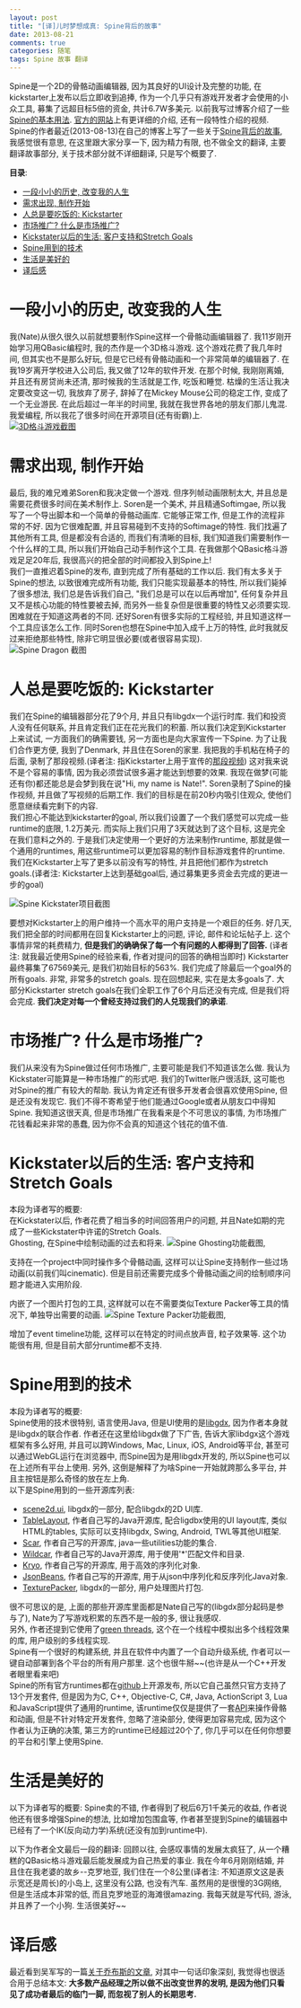 ```yaml
---
layout: post
title: "[译]儿时梦想成真: Spine背后的故事"
date: 2013-08-21
comments: true
categories: 随笔
tags: Spine 故事 翻译
---
```


Spine是一个2D的骨骼动画编辑器, 因为其良好的UI设计及完整的功能, 在kickstarter上发布以后立即收到追捧, 作为一个几乎只有游戏开发者才会使用的小众工具, 募集了远超目标5倍的资金, 共计6.7W多美元.  以前我写过博客介绍了一些[Spine的基本用法](http://www.jtianling.com/articles/2220.html).  [官方的网站](http://esotericsoftware.com/)上有更详细的介绍, 还有一段特性介绍的视频.
Spine的作者最近(2013-08-13)在自己的博客上写了一些关于[Spine背后的故事](http://esotericsoftware.com/spine/building-spine/), 我感觉很有意思, 在这里跟大家分享一下, 因为精力有限, 也不做全文的翻译, 主要翻译故事部分, 关于技术部分就不详细翻译, 只是写个概要了.

<!-- more -->
<!-- toc-begin -->
**目录**:

* [一段小小的历史, 改变我的人生](#一段小小的历史-改变我的人生)
* [需求出现, 制作开始](#需求出现-制作开始)
* [人总是要吃饭的: Kickstarter](#人总是要吃饭的-kickstarter)
* [市场推广? 什么是市场推广?](#市场推广-什么是市场推广)
* [Kickstater以后的生活: 客户支持和Stretch Goals](#kickstater以后的生活-客户支持和stretch-goals)
* [Spine用到的技术](#spine用到的技术)
* [生活是美好的](#生活是美好的)
* [译后感](#译后感)

<!-- toc-end -->

# 一段小小的历史, 改变我的人生
我(Nate)从很久很久以前就想要制作Spine这样一个骨骼动画编辑器了.  我11岁刚开始学习用QBasic编程时, 我的杰作是一个3D格斗游戏.  这个游戏花费了我几年时间, 但其实也不是那么好玩, 但是它已经有骨骼动画和一个非常简单的编辑器了.  在我19岁离开学校进入公司后, 我又做了12年的软件开发.  在那个时候, 我刚刚离婚, 并且还有房贷尚未还清, 那时候我的生活就是工作, 吃饭和睡觉. 枯燥的生活让我决定要改变这一切, 我放弃了房子, 辞掉了在Mickey Mouse公司的稳定工作, 变成了一个无业游民.  在此后超过一年半的时间里, 我就在我世界各地的朋友们那儿鬼混. 我爱编程, 所以我花了很多时间在开源项目(还有街霸)上.  
[![3D格斗游戏截图](/public/images/2013/spine-qbasic.png)](http://www.youtube.com/watch?v=d7wntjD8YR8)

# 需求出现, 制作开始
最后, 我的难兄难弟Soren和我决定做一个游戏.  但序列帧动画限制太大, 并且总是需要花费很多时间在美术制作上. Soren是一个美术, 并且精通Softimgae, 所以我写了一个导出脚本和一个简单的骨骼动画库. 它能够正常工作, 但是工作的流程非常的不好.  因为它很难配置, 并且容易碰到不支持的Softimage的特性.  我们找遍了其他所有工具, 但是都没有合适的, 而我们有清晰的目标, 我们知道我们需要制作一个什么样的工具, 所以我们开始自己动手制作这个工具.  在我做那个QBasic格斗游戏足足20年后, 我很高兴的把全部的时间都投入到Spine上!  
我们一直推迟着Spine的发布, 直到完成了所有基础的工作以后.  我们有太多关于Spine的想法, 以致很难完成所有功能, 我们只能实现最基本的特性, 所以我们毙掉了很多想法, 我们总是告诉我们自己, "我们总是可以在以后再增加", 任何复杂并且又不是核心功能的特性要被去掉, 而另外一些复杂但是很重要的特性又必须要实现.  困难就在于知道这两者的不同.  还好Soren有很多实际的工程经验, 并且知道这样一个工具应该怎么工作.  同时Soren也想在Spine中加入成千上万的特性, 此时我就反过来拒绝那些特性, 除非它明显很必要(或者很容易实现).  
![Spine Dragon 截图](/public/images/2013/spine-screen.png)

# 人总是要吃饭的: Kickstarter
我们在Spine的编辑器部分花了9个月, 并且只有libgdx一个运行时库. 我们和投资人没有任何联系, 并且肯定我们正在花光我们的积蓄.  所以我们决定到Kickstarter上来试试, 一方面我们的确需要钱, 另一方面也是向大家宣传一下Spine.  为了让我们合作更方便, 我到了Denmark, 并且住在Soren的家里.  我把我的手机粘在椅子的后面, 录制了那段视频.(译者注: 指Kickstarter上用于宣传的[那段视频](http://www.kickstarter.com/projects/esotericsoftware/spine)) 这对我来说不是个容易的事情, 因为我必须尝试很多遍才能达到想要的效果.  我现在做梦(可能还有你)都还能总是会梦到我在说"Hi, my name is Nate!".  Soren录制了Spine的操作视频, 并且做了写视频的后期工作.  我们的目标是在前20秒内吸引住观众, 使他们愿意继续看完剩下的内容.  
我们担心不能达到kickstarter的goal, 所以我们设置了一个我们感觉可以完成一些runtime的底限, 1.2万美元.  而实际上我们只用了3天就达到了这个目标, 这是完全在我们意料之外的.  于是我们决定使用一个更好的方法来制作runtime, 那就是做一个通用的runtimes, 用这些runtime可以更加容易的制作目标游戏套件的runtime.  我们在Kickstarter上写了更多以前没有写的特性, 并且把他们都作为stretch goals.(译者注: Kickstarter上达到基础goal后, 通过募集更多资金去完成的更进一步的goal)  
  
![Spine Kickstater项目截图](/public/images/2013/spine-minichart.png)
  
要想对Kickstarter上的用户维持一个高水平的用户支持是一个艰巨的任务.  好几天, 我们把全部的时间都用在回复Kickstarter上的问题, 评论, 邮件和论坛帖子上.  这个事情非常的耗费精力, **但是我们的确确保了每一个有问题的人都得到了回答.**  (译者注: 就我最近使用Spine的经验来看, 作者对提问的回答的确相当即时)
Kickstarter最终募集了67569美元, 是我们初始目标的563%.  我们完成了除最后一个goal外的所有goals.  非常, 非常多的stretch goals.  现在回想起来, 实在是太多goals了.  大部分Kickstarter stretch goals在我们全职工作了6个月后还没有完成, 但是我们将会完成.  **我们决定对每一个曾经支持过我们的人兑现我们的承诺**.  

# 市场推广? 什么是市场推广?
我们从来没有为Spine做过任何市场推广, 主要可能是我们不知道该怎么做.  我认为Kickstater可能算是一种市场推广的形式吧.  我们的Twitter账户很活跃, 这可能也对Spine的推广有较大的帮助.  我认为肯定还有很多开发者会很喜欢使用Spine, 但是还没有发现它.  我们不得不寄希望于他们能通过Google或者从朋友口中得知Spine.  我知道这很天真, 但是市场推广在我看来是个不可思议的事情, 为市场推广花钱看起来非常的愚蠢, 因为你不会真的知道这个钱花的值不值.  

# Kickstater以后的生活: 客户支持和Stretch Goals
本段为译者写的概要:  
在Kickstater以后, 作者花费了相当多的时间回答用户的问题, 并且Nate如期的完成了一些Kickstater中许诺的Stretch Goals.  
Ghosting, 在Spine中绘制动画的过去和将来.
![Spine Ghosting功能截图](/public/images/2013/spine-ghosting.png),
  
支持在一个project中同时操作多个骨骼动画, 这样可以让Spine支持制作一些过场动画(以前我们叫cinematic).  但是目前还需要完成多个骨骼动画之间的绘制顺序问题才能进入实用阶段.  
  
内嵌了一个图片打包的工具, 这样就可以在不需要类似Texture Packer等工具的情况下, 单独导出需要的动画.
![Spine Texture Packer功能截图](/public/images/2013/spine-packer.png),
  
增加了event timeline功能, 这样可以在特定的时间点放声音, 粒子效果等.  这个功能很有用, 但是目前大部分runtime都不支持.  

# Spine用到的技术
本段为译者写的概要:  
Spine使用的技术很特别, 语言使用Java, 但是UI使用的是[libgdx](http://libgdx.badlogicgames.com/), 因为作者本身就是libgdx的联合作者.  作者还在这里给libgdx做了下广告, 告诉大家libdgx这个游戏框架有多么好用, 并且可以跨Windows, Mac, Linux, iOS, Android等平台, 甚至可以通过WebGL运行在浏览器中, 而Spine因为是用libgdx开发的, 所以Spine也可以在上述所有平台上使用.  另外, 这倒是解释了为啥Spine一开始就跨那么多平台, 并且主按钮是那么奇怪的放在左上角.  
以下是Spine用到的一些开源库列表:

* [scene2d.ui](https://code.google.com/p/libgdx/wiki/scene2dui), libgdx的一部分, 配合libgdx的2D UI库.  
* [TableLayout](http://code.google.com/p/table-layout/), 作者自己写的Java开源库, 配合ligdbx使用的UI layout库, 类似HTML的tables, 实际可以支持libgdx, Swing, Android, TWL等其他UI框架.  
* [Scar](http://code.google.com/p/scar/), 作者自己写的开源库, java一些utilities功能的集合.  
* [Wildcar](http://code.google.com/p/wildcard/), 作者自己写的Java开源库, 用于使用'*'匹配文件和目录.
* [Kryo](http://code.google.com/p/kryo/), 作者自己写的开源库, 用于高效的序列化对象.
* [JsonBeans](http://code.google.com/p/jsonbeans/), 作者自己写的开源库, 用于从json中序列化和反序列化Java对象.
* [TexturePacker](http://code.google.com/p/libgdx/wiki/TexturePacker), libgdx的一部分, 用户处理图片打包.  

很不可思议的是, 上面的那些开源库里面都是Nate自己写的(libgdx部分起码是参与了), Nate为了写游戏积累的东西不是一般的多, 很让我感叹.  
另外, 作者还提到它使用了[green threads](http://www.java-gaming.org/topics/java-continuations-and-greenthreads/28337/view.html), 这个在一个线程中模拟出多个线程效果的库, 用户级别的多线程实现.  
Spine有一个很好的构建系统, 并且在软件中内置了一个自动升级系统, 作者可以一键自动部署到各个平台的所有用户那里.  这个也很牛掰~~(也许是从一个C++开发者眼里看来吧)  
Spine的所有官方runtimes都在[github](https://github.com/EsotericSoftware/spine-runtimes)上开源发布, 所以它自己虽然只官方支持了13个开发套件, 但是因为为C, C++, Objective-C, C#, Java, ActionScript 3, Lua和JavaScript提供了通用的runtime, 该runtime仅仅是提供了一套[API](http://esotericsoftware.com/spine/files/runtime-diagram.png)来操作骨骼和动画, 但是不针对特定开发套件, 忽略了渲染部分, 使得更加容易完成, 因为这个作者认为正确的决策, 第三方的runtime已经超过20个了, 你几乎可以在任何你想要的平台和引擎上使用Spine.

# 生活是美好的
以下为译者写的概要:
Spine卖的不错, 作者得到了税后6万1千美元的收益, 作者说他还有很多增强Spine的想法, 比如增加包围盒等, 作者甚至提到Spine的编辑器中已经有了一个IK(反向动力学)系统(还没有加到runtime中).

以下为作者全文最后一段的翻译:
回顾以往, 会感叹事情的发展太疯狂了, 从一个糟糕的QBasic格斗游戏最后能发展成为自己热爱的事业.  我在今年6月刚刚结婚, 并且住在我老婆的故乡--克罗地亚, 我们住在一个8公里(译者注: 不知道原文这是表示宽还是周长)的小岛上, 这里没有公路, 也没有汽车. 虽然用的是很慢的3G网络, 但是生活成本非常的低, 而且克罗地亚的海滩很amazing. 我每天就是写代码, 游泳, 并且养了一个小狗.  生活很美好~~  

# 译后感
最近看到吴军写的一篇[关于乔布斯的文章](http://www.forbeschina.com/review/201307/0026734.shtml), 对其中一句话印象深刻, 我觉得也很适合用于总结本文: **大多数产品经理之所以做不出改变世界的发明, 是因为他们只看见了成功者最后的临门一脚, 而忽视了别人的长期思考.**  
